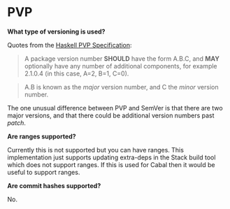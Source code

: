 # PVP

**What type of versioning is used?**

Quotes from the [Haskell PVP Specification](https://pvp.haskell.org/):

> A package version number **SHOULD** have the form A.B.C, and **MAY** optionally have any number of additional components, for example 2.1.0.4 (in this case, A=2, B=1, C=0).

> A.B is known as the _major_ version number, and C the _minor_ version number.

The one unusual difference between PVP and SemVer is that there are two major versions, and that there could be additional version numbers past _patch_.

**Are ranges supported?**

Currently this is not supported but you can have ranges.
This implementation just supports updating extra-deps in the Stack build tool which does not support ranges.
If this is used for Cabal then it would be useful to support ranges.

**Are commit hashes supported?**

No.
